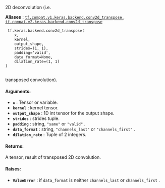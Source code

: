 2D deconvolution (i.e.

**Aliases** : [ `tf.compat.v1.keras.backend.conv2d_transpose` ](/api_docs/python/tf/keras/backend/conv2d_transpose), [ `tf.compat.v2.keras.backend.conv2d_transpose` ](/api_docs/python/tf/keras/backend/conv2d_transpose)

```
 tf.keras.backend.conv2d_transpose(
    x,
    kernel,
    output_shape,
    strides=(1, 1),
    padding='valid',
    data_format=None,
    dilation_rate=(1, 1)
)
 
```

transposed convolution).

#### Arguments:
- **`x`** : Tensor or variable.
- **`kernel`** : kernel tensor.
- **`output_shape`** : 1D int tensor for the output shape.
- **`strides`** : strides tuple.
- **`padding`** : string,  `"same"`  or  `"valid"` .
- **`data_format`** : string,  `"channels_last"`  or  `"channels_first"` .
- **`dilation_rate`** : Tuple of 2 integers.


#### Returns:
A tensor, result of transposed 2D convolution.

#### Raises:
- **`ValueError`** : if  `data_format`  is neither  `channels_last`  or `channels_first` .
